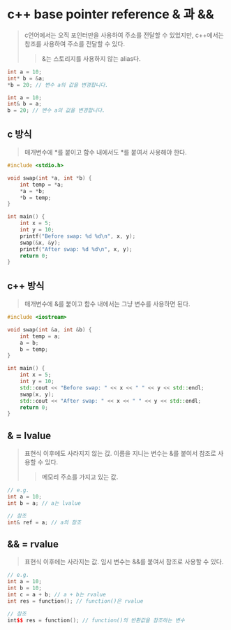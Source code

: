 # c++ base pointer reference & 과 &&

> c언어에서는 오직 포인터만을 사용하여 주소를 전달할 수 있었지만, c++에서는 참조를 사용하여 주소를 전달할 수 있다.
>
> > &는 스토리지를 사용하지 않는 alias다.

```cpp
int a = 10;
int* b = &a;
*b = 20; // 변수 a의 값을 변경합니다.

int a = 10;
int& b = a;
b = 20; // 변수 a의 값을 변경합니다.
```

## c 방식

> 매개변수에 *를 붙이고 함수 내에서도 *를 붙여서 사용해야 한다.

```c
#include <stdio.h>

void swap(int *a, int *b) {
    int temp = *a;
    *a = *b;
    *b = temp;
}

int main() {
    int x = 5;
    int y = 10;
    printf("Before swap: %d %d\n", x, y);
    swap(&x, &y);
    printf("After swap: %d %d\n", x, y);
    return 0;
}
```

## c++ 방식

> 매개변수에 &를 붙이고 함수 내에서는 그냥 변수를 사용하면 된다.

```cpp
#include <iostream>

void swap(int &a, int &b) {
    int temp = a;
    a = b;
    b = temp;
}

int main() {
    int x = 5;
    int y = 10;
    std::cout << "Before swap: " << x << " " << y << std::endl;
    swap(x, y);
    std::cout << "After swap: " << x << " " << y << std::endl;
    return 0;
}
```

## & = lvalue

> 표현식 이후에도 사라지지 않는 값. 이름을 지니는 변수는 &를 붙여서 참조로 사용할 수 있다.
>
> > 메모리 주소를 가지고 있는 값.

```cpp
// e.g.
int a = 10;
int b = a; // a는 lvalue

// 참조
int& ref = a; // a의 참조
```

## && = rvalue

> 표현식 이후에는 사라지는 값. 임시 변수는 &&를 붙여서 참조로 사용할 수 있다.

```cpp
// e.g.
int a = 10;
int b = 10;
int c = a + b; // a + b는 rvalue
int res = function(); // function()은 rvalue

// 참조
int$$ res = function(); // function()의 반환값을 참조하는 변수
```
